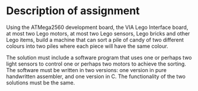 Description of assignment
===============

Using the ATMega2560 development board, the VIA Lego Interface board, at most two Lego motors, at
most two Lego sensors, Lego bricks and other Lego items, build a machine that can sort a pile of candy of
two different colours into two piles where each piece will have the same colour.

The solution must include a software program that uses one or perhaps two light sensors to control one or
perhaps two motors to achieve the sorting. The software must be written in two versions: one version in pure
handwritten assembler, and one version in C. The functionality of the two solutions must be the same.

